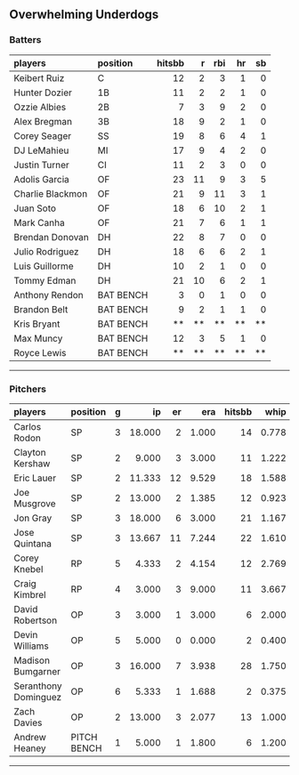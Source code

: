 ## Overwhelming Underdogs

### Batters

 
|players          |position  | hitsbb|  r| rbi| hr| sb| 
|:----------------|:---------|------:|--:|---:|--:|--:| 
|Keibert Ruiz     |C         |     12|  2|   3|  1|  0| 
|Hunter Dozier    |1B        |     11|  2|   2|  1|  0| 
|Ozzie Albies     |2B        |      7|  3|   9|  2|  0| 
|Alex Bregman     |3B        |     18|  9|   2|  1|  0| 
|Corey Seager     |SS        |     19|  8|   6|  4|  1| 
|DJ LeMahieu      |MI        |     17|  9|   4|  2|  0| 
|Justin Turner    |CI        |     11|  2|   3|  0|  0| 
|Adolis Garcia    |OF        |     23| 11|   9|  3|  5| 
|Charlie Blackmon |OF        |     21|  9|  11|  3|  1| 
|Juan Soto        |OF        |     18|  6|  10|  2|  1| 
|Mark Canha       |OF        |     21|  7|   6|  1|  1| 
|Brendan Donovan  |DH        |     22|  8|   7|  0|  0| 
|Julio Rodriguez  |DH        |     18|  6|   6|  2|  1| 
|Luis Guillorme   |DH        |     10|  2|   1|  0|  0| 
|Tommy Edman      |DH        |     21| 10|   6|  2|  1| 
|Anthony Rendon   |BAT BENCH |      3|  0|   1|  0|  0| 
|Brandon Belt     |BAT BENCH |      9|  2|   1|  1|  0| 
|Kris Bryant      |BAT BENCH |     **| **|  **| **| **| 
|Max Muncy        |BAT BENCH |     12|  3|   5|  1|  0| 
|Royce Lewis      |BAT BENCH |     **| **|  **| **| **| 

* * *

### Pitchers

 
|players              |position    |  g|     ip| er|   era| hitsbb|  whip| so|  w| sv| 
|:--------------------|:-----------|--:|------:|--:|-----:|------:|-----:|--:|--:|--:| 
|Carlos Rodon         |SP          |  3| 18.000|  2| 1.000|     14| 0.778| 21|  2|  0| 
|Clayton Kershaw      |SP          |  2|  9.000|  3| 3.000|     11| 1.222|  8|  0|  0| 
|Eric Lauer           |SP          |  2| 11.333| 12| 9.529|     18| 1.588|  7|  1|  0| 
|Joe Musgrove         |SP          |  2| 13.000|  2| 1.385|     12| 0.923| 17|  2|  0| 
|Jon Gray             |SP          |  3| 18.000|  6| 3.000|     21| 1.167| 19|  1|  0| 
|Jose Quintana        |SP          |  3| 13.667| 11| 7.244|     22| 1.610| 14|  0|  0| 
|Corey Knebel         |RP          |  5|  4.333|  2| 4.154|     12| 2.769|  4|  0|  2| 
|Craig Kimbrel        |RP          |  4|  3.000|  3| 9.000|     11| 3.667|  8|  0|  1| 
|David Robertson      |OP          |  3|  3.000|  1| 3.000|      6| 2.000|  4|  0|  1| 
|Devin Williams       |OP          |  5|  5.000|  0| 0.000|      2| 0.400|  5|  0|  1| 
|Madison Bumgarner    |OP          |  3| 16.000|  7| 3.938|     28| 1.750| 11|  1|  0| 
|Seranthony Dominguez |OP          |  6|  5.333|  1| 1.688|      2| 0.375|  8|  2|  1| 
|Zach Davies          |OP          |  2| 13.000|  3| 2.077|     13| 1.000| 14|  0|  0| 
|Andrew Heaney        |PITCH BENCH |  1|  5.000|  1| 1.800|      6| 1.200|  7|  0|  0| 


* * *


